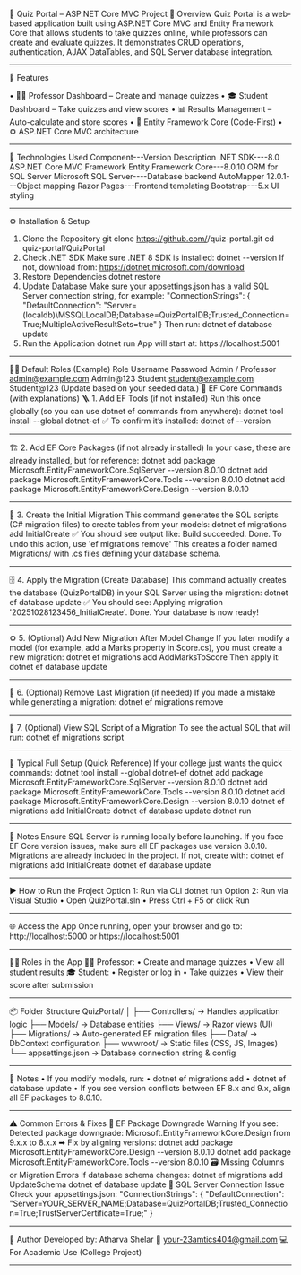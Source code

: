 🧩 Quiz Portal – ASP.NET Core MVC Project
📘 Overview
Quiz Portal is a web-based application built using ASP.NET Core MVC and Entity Framework Core that allows students to take quizzes online, while professors can create and evaluate quizzes.
It demonstrates CRUD operations, authentication, AJAX DataTables, and SQL Server database integration.
________________________________________
🚀 Features

•	🧑‍🏫 Professor Dashboard – Create and manage quizzes
•	🎓 Student Dashboard – Take quizzes and view scores
•	📊 Results Management – Auto-calculate and store scores
•	💾 Entity Framework Core (Code-First)
•	⚙️ ASP.NET Core MVC architecture
________________________________________
🧰 Technologies Used
Component---Version	Description
.NET SDK----8.0	ASP.NET Core MVC Framework
Entity Framework Core---8.0.10	ORM for SQL Server
Microsoft SQL Server----Database backend
AutoMapper	12.0.1---Object mapping
Razor Pages---Frontend templating
Bootstrap---5.x	UI styling
________________________________________
⚙️ Installation & Setup
1. Clone the Repository
git clone https://github.com/<your-username>/quiz-portal.git
cd quiz-portal/QuizPortal
2. Check .NET SDK
Make sure .NET 8 SDK is installed:
dotnet --version
If not, download from: https://dotnet.microsoft.com/download
3. Restore Dependencies
dotnet restore
4. Update Database
Make sure your appsettings.json has a valid SQL Server connection string, for example:
"ConnectionStrings": {
  "DefaultConnection": "Server=(localdb)\\MSSQLLocalDB;Database=QuizPortalDB;Trusted_Connection=True;MultipleActiveResultSets=true"
}
Then run:
dotnet ef database update
5. Run the Application
dotnet run
App will start at:
https://localhost:5001
________________________________________
🧑‍💻 Default Roles (Example)
Role	Username	Password
Admin / Professor	admin@example.com	Admin@123
Student	student@example.com	Student@123
(Update based on your seeded data.)
🧰 EF Core Commands (with explanations)
🪜 1. Add EF Tools (if not installed)
Run this once globally (so you can use dotnet ef commands from anywhere):
dotnet tool install --global dotnet-ef
✅ To confirm it’s installed:
dotnet ef --version
________________________________________
🏗️ 2. Add EF Core Packages (if not already installed)
In your case, these are already installed, but for reference:
dotnet add package Microsoft.EntityFrameworkCore.SqlServer --version 8.0.10
dotnet add package Microsoft.EntityFrameworkCore.Tools --version 8.0.10
dotnet add package Microsoft.EntityFrameworkCore.Design --version 8.0.10
________________________________________
🧱 3. Create the Initial Migration
This command generates the SQL scripts (C# migration files) to create tables from your models:
dotnet ef migrations add InitialCreate
✅ You should see output like:
Build succeeded.
Done. To undo this action, use 'ef migrations remove'
This creates a folder named Migrations/ with .cs files defining your database schema.
________________________________________
🗄️ 4. Apply the Migration (Create Database)
This command actually creates the database (QuizPortalDB) in your SQL Server using the migration:
dotnet ef database update
✅ You should see:
Applying migration '20251028123456_InitialCreate'.
Done.
Your database is now ready!
________________________________________
⚙️ 5. (Optional) Add New Migration After Model Change
If you later modify a model (for example, add a Marks property in Score.cs), you must create a new migration:
dotnet ef migrations add AddMarksToScore
Then apply it:
dotnet ef database update
________________________________________
🧹 6. (Optional) Remove Last Migration (if needed)
If you made a mistake while generating a migration:
dotnet ef migrations remove
________________________________________
📜 7. (Optional) View SQL Script of a Migration
To see the actual SQL that will run:
dotnet ef migrations script
________________________________________
🧩 Typical Full Setup (Quick Reference)
If your college just wants the quick commands:
dotnet tool install --global dotnet-ef
dotnet add package Microsoft.EntityFrameworkCore.SqlServer --version 8.0.10
dotnet add package Microsoft.EntityFrameworkCore.Tools --version 8.0.10
dotnet add package Microsoft.EntityFrameworkCore.Design --version 8.0.10
dotnet ef migrations add InitialCreate
dotnet ef database update
dotnet run
________________________________________
🧾 Notes
Ensure SQL Server is running locally before launching.
If you face EF Core version issues, make sure all EF packages use version 8.0.10.
Migrations are already included in the project. If not, create with:
dotnet ef migrations add InitialCreate
dotnet ef database update
________________________________________

▶️ How to Run the Project
Option 1: Run via CLI
dotnet run
Option 2: Run via Visual Studio
•	Open QuizPortal.sln
•	Press Ctrl + F5 or click Run
________________________________________
🌐 Access the App
Once running, open your browser and go to:
http://localhost:5000
or
https://localhost:5001
________________________________________
👨‍🏫 Roles in the App
🧑‍🏫 Professor:
•	Create and manage quizzes
•	View all student results
🎓 Student:
•	Register or log in
•	Take quizzes
•	View their score after submission
________________________________________
📦 Folder Structure
QuizPortal/
│
├── Controllers/          → Handles application logic
├── Models/               → Database entities
├── Views/                → Razor views (UI)
├── Migrations/           → Auto-generated EF migration files
├── Data/                 → DbContext configuration
├── wwwroot/              → Static files (CSS, JS, Images)
└── appsettings.json      → Database connection string & config
________________________________________
🧠 Notes
•	If you modify models, run:
•	dotnet ef migrations add <MigrationName>
•	dotnet ef database update
•	If you see version conflicts between EF 8.x and 9.x, align all EF packages to 8.0.10.
________________________________________
⚠️ Common Errors & Fixes
🧩 EF Package Downgrade Warning
If you see:
Detected package downgrade: Microsoft.EntityFrameworkCore.Design from 9.x.x to 8.x.x
➡ Fix by aligning versions:
dotnet add package Microsoft.EntityFrameworkCore.Design --version 8.0.10
dotnet add package Microsoft.EntityFrameworkCore.Tools --version 8.0.10
🗃️ Missing Columns or Migration Errors
If database schema changes:
dotnet ef migrations add UpdateSchema
dotnet ef database update
🔗 SQL Server Connection Issue
Check your appsettings.json:
"ConnectionStrings": {
  "DefaultConnection": "Server=YOUR_SERVER_NAME;Database=QuizPortalDB;Trusted_Connection=True;TrustServerCertificate=True;"
}
________________________________________
🏁 Author
Developed by: Atharva Shelar
📧 your-23amtics404@gmail.com
💻 For Academic Use (College Project)
________________________________________

